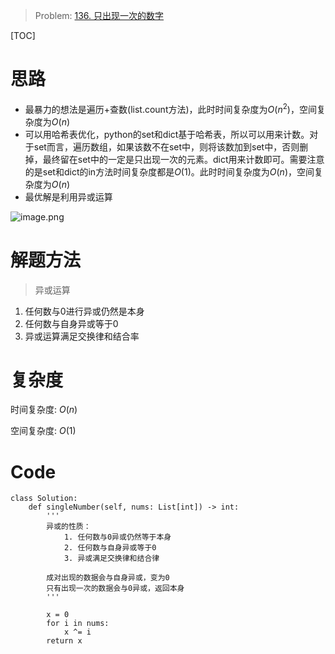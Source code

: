 
> Problem: [136. 只出现一次的数字](https://leetcode.cn/problems/single-number/description/)

[TOC]

# 思路

- 最暴力的想法是遍历+查数(list.count方法)，此时时间复杂度为$O(n^2)$，空间复杂度为$O(n)$
- 可以用哈希表优化，python的set和dict基于哈希表，所以可以用来计数。对于set而言，遍历数组，如果该数不在set中，则将该数加到set中，否则删掉，最终留在set中的一定是只出现一次的元素。dict用来计数即可。需要注意的是set和dict的in方法时间复杂度都是$O(1)$。此时时间复杂度为$O(n)$，空间复杂度为$O(n)$
- 最优解是利用异或运算

![image.png](https://pic.leetcode.cn/1712890091-FbKTdk-image.png)

# 解题方法

> 异或运算
1. 任何数与0进行异或仍然是本身
2. 任何数与自身异或等于0
3. 异或运算满足交换律和结合率

# 复杂度

时间复杂度: $O(n)$

空间复杂度: $O(1)$



# Code
```Python3 []
class Solution:
    def singleNumber(self, nums: List[int]) -> int:
        '''
        异或的性质：
            1. 任何数与0异或仍然等于本身
            2. 任何数与自身异或等于0
            3. 异或满足交换律和结合律

        成对出现的数据会与自身异或，变为0
        只有出现一次的数据会与0异或，返回本身
        '''

        x = 0
        for i in nums:
            x ^= i
        return x
```
  
